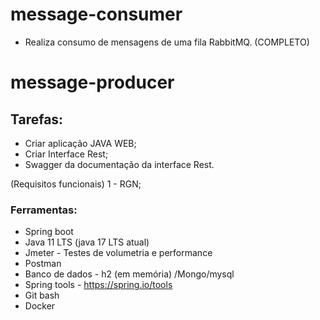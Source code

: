 # message-consumer
  - Realiza consumo de mensagens de uma fila RabbitMQ. (COMPLETO)

# message-producer

## Tarefas:
- Criar aplicação JAVA WEB;
- Criar Interface Rest;
- Swagger da documentação da interface Rest.

(Requisitos funcionais)
1 - RGN;



### Ferramentas:
- Spring boot 
- Java 11 LTS (java 17 LTS atual)
- Jmeter - Testes de volumetria e performance
- Postman 
- Banco de dados - h2 (em memória) /Mongo/mysql
- Spring tools - https://spring.io/tools
- Git bash
- Docker
